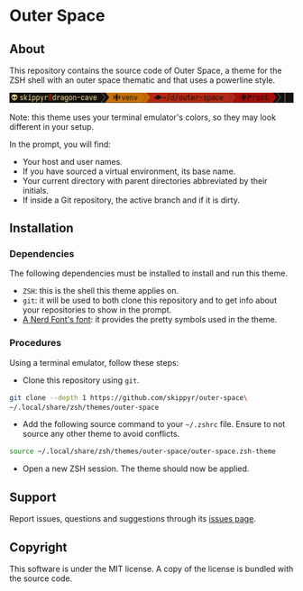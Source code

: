 # Outer Space
## About
This repository contains the source code of Outer Space, a theme for the ZSH shell with an outer space thematic and that uses a powerline style.

![](preview.webp)

Note: this theme uses your terminal emulator's colors, so they may look different in your setup.

In the prompt, you will find:
- Your host and user names.
- If you have sourced a virtual environment, its base name.
- Your current directory with parent directories abbreviated by their initials.
- If inside a Git repository, the active branch and if it is dirty.

## Installation
### Dependencies
The following dependencies must be installed to install and run this theme.

- `ZSH`: this is the shell this theme applies on.
- `git`: it will be used to both clone this repository and to get info about your repositories to show in the prompt.
- [A Nerd Font's font](https://www.nerdfonts.com/font-downloads): it provides the pretty symbols used in the theme.

### Procedures
Using a terminal emulator, follow these steps:

- Clone this repository using `git`.

```bash
git clone --depth 1 https://github.com/skippyr/outer-space\
~/.local/share/zsh/themes/outer-space
```

- Add the following source command to your `~/.zshrc` file. Ensure to not source any other theme to avoid conflicts.

```bash
source ~/.local/share/zsh/themes/outer-space/outer-space.zsh-theme
```

- Open a new ZSH session. The theme should now be applied.

## Support
Report issues, questions and suggestions through its [issues page](https://github.com/skippyr/outer-space/issues).

## Copyright
This software is under the MIT license. A copy of the license is bundled with the source code.

